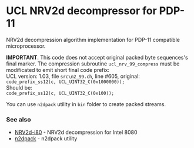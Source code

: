 # UCL NRV2d decompressor for PDP-11
NRV2d decompression algorithm implementation for PDP-11 compatible microprocessor.

**IMPORTANT**. This code does not accept original packed byte sequences's final marker.
The compression subroutine `ucl_nrv_99_compress` must be modificated to emit short final code prefix:<br>
UCL version: 1.03, file `src\n2_99.ch`, line #605, original:<br>
`code_prefix_ss12(c, UCL_UINT32_C(0x1000000));`<br>
Should be:<br>
`code_prefix_ss12(c, UCL_UINT32_C(0x100));`

You can use `n2dpack` utility in `bin` folder to create packed streams.

### See also

* [NRV2d-i80](https://github.com/usr38259/nrv2d-i80) - NRV2d decompression for Intel 8080
* [n2dpack](https://github.com/usr38259/nrv2d-i80/tree/main/src) - n2dpack utility
